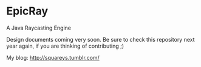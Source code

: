 EpicRay
=======

A Java Raycasting Engine

Design documents coming very soon. Be sure to check this repository next year again, if you are 
thinking of contributing ;)

My blog: http://squareys.tumblr.com/
